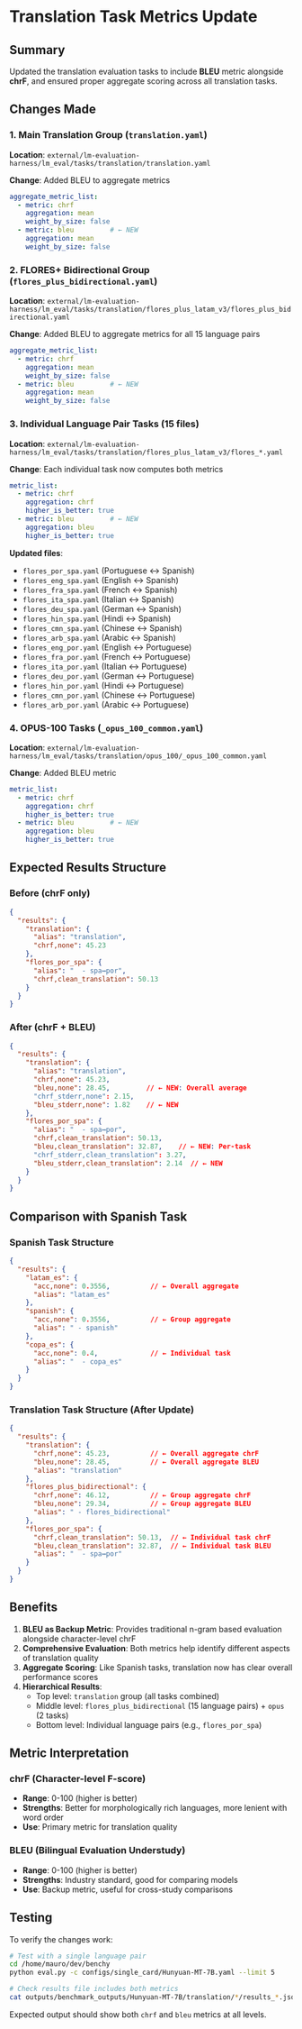 # Translation Task Metrics Update

## Summary

Updated the translation evaluation tasks to include **BLEU** metric alongside **chrF**, and ensured proper aggregate scoring across all translation tasks.

## Changes Made

### 1. Main Translation Group (`translation.yaml`)
**Location**: `external/lm-evaluation-harness/lm_eval/tasks/translation/translation.yaml`

**Change**: Added BLEU to aggregate metrics
```yaml
aggregate_metric_list:
  - metric: chrf
    aggregation: mean
    weight_by_size: false
  - metric: bleu         # ← NEW
    aggregation: mean
    weight_by_size: false
```

### 2. FLORES+ Bidirectional Group (`flores_plus_bidirectional.yaml`)
**Location**: `external/lm-evaluation-harness/lm_eval/tasks/translation/flores_plus_latam_v3/flores_plus_bidirectional.yaml`

**Change**: Added BLEU to aggregate metrics for all 15 language pairs
```yaml
aggregate_metric_list:
  - metric: chrf
    aggregation: mean
    weight_by_size: false
  - metric: bleu         # ← NEW
    aggregation: mean
    weight_by_size: false
```

### 3. Individual Language Pair Tasks (15 files)
**Location**: `external/lm-evaluation-harness/lm_eval/tasks/translation/flores_plus_latam_v3/flores_*.yaml`

**Change**: Each individual task now computes both metrics
```yaml
metric_list:
  - metric: chrf
    aggregation: chrf
    higher_is_better: true
  - metric: bleu         # ← NEW
    aggregation: bleu
    higher_is_better: true
```

**Updated files**:
- `flores_por_spa.yaml` (Portuguese ↔ Spanish)
- `flores_eng_spa.yaml` (English ↔ Spanish)
- `flores_fra_spa.yaml` (French ↔ Spanish)
- `flores_ita_spa.yaml` (Italian ↔ Spanish)
- `flores_deu_spa.yaml` (German ↔ Spanish)
- `flores_hin_spa.yaml` (Hindi ↔ Spanish)
- `flores_cmn_spa.yaml` (Chinese ↔ Spanish)
- `flores_arb_spa.yaml` (Arabic ↔ Spanish)
- `flores_eng_por.yaml` (English ↔ Portuguese)
- `flores_fra_por.yaml` (French ↔ Portuguese)
- `flores_ita_por.yaml` (Italian ↔ Portuguese)
- `flores_deu_por.yaml` (German ↔ Portuguese)
- `flores_hin_por.yaml` (Hindi ↔ Portuguese)
- `flores_cmn_por.yaml` (Chinese ↔ Portuguese)
- `flores_arb_por.yaml` (Arabic ↔ Portuguese)

### 4. OPUS-100 Tasks (`_opus_100_common.yaml`)
**Location**: `external/lm-evaluation-harness/lm_eval/tasks/translation/opus_100/_opus_100_common.yaml`

**Change**: Added BLEU metric
```yaml
metric_list:
  - metric: chrf
    aggregation: chrf
    higher_is_better: true
  - metric: bleu         # ← NEW
    aggregation: bleu
    higher_is_better: true
```

## Expected Results Structure

### Before (chrF only)
```json
{
  "results": {
    "translation": {
      "alias": "translation",
      "chrf,none": 45.23
    },
    "flores_por_spa": {
      "alias": "  - spa↔por",
      "chrf,clean_translation": 50.13
    }
  }
}
```

### After (chrF + BLEU)
```json
{
  "results": {
    "translation": {
      "alias": "translation",
      "chrf,none": 45.23,
      "bleu,none": 28.45,         // ← NEW: Overall average
      "chrf_stderr,none": 2.15,
      "bleu_stderr,none": 1.82    // ← NEW
    },
    "flores_por_spa": {
      "alias": "  - spa↔por",
      "chrf,clean_translation": 50.13,
      "bleu,clean_translation": 32.87,    // ← NEW: Per-task
      "chrf_stderr,clean_translation": 3.27,
      "bleu_stderr,clean_translation": 2.14  // ← NEW
    }
  }
}
```

## Comparison with Spanish Task

### Spanish Task Structure
```json
{
  "results": {
    "latam_es": {
      "acc,none": 0.3556,          // ← Overall aggregate
      "alias": "latam_es"
    },
    "spanish": {
      "acc,none": 0.3556,          // ← Group aggregate  
      "alias": " - spanish"
    },
    "copa_es": {
      "acc,none": 0.4,             // ← Individual task
      "alias": "  - copa_es"
    }
  }
}
```

### Translation Task Structure (After Update)
```json
{
  "results": {
    "translation": {
      "chrf,none": 45.23,          // ← Overall aggregate chrF
      "bleu,none": 28.45,          // ← Overall aggregate BLEU
      "alias": "translation"
    },
    "flores_plus_bidirectional": {
      "chrf,none": 46.12,          // ← Group aggregate chrF
      "bleu,none": 29.34,          // ← Group aggregate BLEU
      "alias": " - flores_bidirectional"
    },
    "flores_por_spa": {
      "chrf,clean_translation": 50.13,  // ← Individual task chrF
      "bleu,clean_translation": 32.87,  // ← Individual task BLEU
      "alias": "  - spa↔por"
    }
  }
}
```

## Benefits

1. **BLEU as Backup Metric**: Provides traditional n-gram based evaluation alongside character-level chrF
2. **Comprehensive Evaluation**: Both metrics help identify different aspects of translation quality
3. **Aggregate Scoring**: Like Spanish tasks, translation now has clear overall performance scores
4. **Hierarchical Results**: 
   - Top level: `translation` group (all tasks combined)
   - Middle level: `flores_plus_bidirectional` (15 language pairs) + `opus` (2 tasks)
   - Bottom level: Individual language pairs (e.g., `flores_por_spa`)

## Metric Interpretation

### chrF (Character-level F-score)
- **Range**: 0-100 (higher is better)
- **Strengths**: Better for morphologically rich languages, more lenient with word order
- **Use**: Primary metric for translation quality

### BLEU (Bilingual Evaluation Understudy)
- **Range**: 0-100 (higher is better)  
- **Strengths**: Industry standard, good for comparing models
- **Use**: Backup metric, useful for cross-study comparisons

## Testing

To verify the changes work:

```bash
# Test with a single language pair
cd /home/mauro/dev/benchy
python eval.py -c configs/single_card/Hunyuan-MT-7B.yaml --limit 5

# Check results file includes both metrics
cat outputs/benchmark_outputs/Hunyuan-MT-7B/translation/*/results_*.json | grep -E "chrf|bleu"
```

Expected output should show both `chrf` and `bleu` metrics at all levels.

